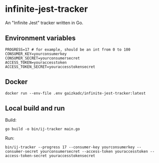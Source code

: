 # infinite-jest-tracker
An "Infinite Jest" tracker written in Go.

## Environment variables
```dotenv
PROGRESS=17 # for example, should be an int from 0 to 100
CONSUMER_KEY=yourconsumerkey
CONSUMER_SECRET=yourconsumersecret
ACCESS_TOKEN=youraccesstoken
ACCESS_TOKEN_SECRET=youraccesstokensecret
```

## Docker
```shell
docker run --env-file .env gaizkadc/infinite-jest-tracker:latest
```

## Local build and run
Build:
```shell
go build -o bin/ij-tracker main.go
```

Run:
```shell
bin/ij-tracker --progress 17 --consumer-key yourconsumerkey --consumer-secret yourconsumersecret --access-token youraccesstoken --access-token-secret youraccesstokensecret
```